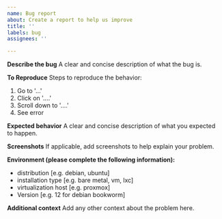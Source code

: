 ```yaml
---
name: Bug report
about: Create a report to help us improve
title: ''
labels: bug
assignees: ''

---
```


**Describe the bug**
A clear and concise description of what the bug is.

**To Reproduce**
Steps to reproduce the behavior:
1. Go to '...'
2. Click on '....'
3. Scroll down to '....'
4. See error

**Expected behavior**
A clear and concise description of what you expected to happen.

**Screenshots**
If applicable, add screenshots to help explain your problem.

**Environment (please complete the following information):**
 - distribution [e.g. debian, ubuntu]
 - installation type [e.g. bare metal, vm, lxc]
 - virtualization host [e.g. proxmox]
 - Version [e.g. 12 for debian bookworm]

**Additional context**
Add any other context about the problem here.
